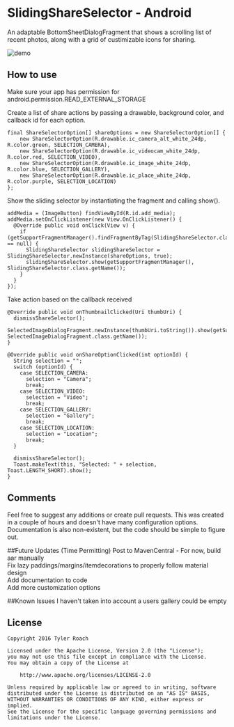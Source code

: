 # SlidingShareSelector - Android

An adaptable BottomSheetDialogFragment that shows a scrolling list of recent photos, along with a grid of custimizable icons for sharing.

![demo](preview.gif?raw=true "Demo Preview")

## How to use
Make sure your app has permission for android.permission.READ_EXTERNAL_STORAGE

Create a list of share actions by passing a drawable, background color, and callback id for each option.
```
final ShareSelectorOption[] shareOptions = new ShareSelectorOption[] {
    new ShareSelectorOption(R.drawable.ic_camera_alt_white_24dp, R.color.green, SELECTION_CAMERA),
    new ShareSelectorOption(R.drawable.ic_videocam_white_24dp, R.color.red, SELECTION_VIDEO),
    new ShareSelectorOption(R.drawable.ic_image_white_24dp, R.color.blue, SELECTION_GALLERY),
    new ShareSelectorOption(R.drawable.ic_place_white_24dp, R.color.purple, SELECTION_LOCATION)
};
```
Show the sliding selector by instantiating the fragment and calling show().
```
addMedia = (ImageButton) findViewById(R.id.add_media);
addMedia.setOnClickListener(new View.OnClickListener() {
  @Override public void onClick(View v) {
    if (getSupportFragmentManager().findFragmentByTag(SlidingShareSelector.class.getName()) == null) {
      SlidingShareSelector slidingShareSelector = SlidingShareSelector.newInstance(shareOptions, true);
      slidingShareSelector.show(getSupportFragmentManager(), SlidingShareSelector.class.getName());
    }
  }
});
```
Take action based on the callback received
```
@Override public void onThumbnailClicked(Uri thumbUri) {
  dismissShareSelector();
  SelectedImageDialogFragment.newInstance(thumbUri.toString()).show(getSupportFragmentManager(), SelectedImageDialogFragment.class.getName());
}

@Override public void onShareOptionClicked(int optionId) {
  String selection = "";
  switch (optionId) {
    case SELECTION_CAMERA:
      selection = "Camera";
      break;
    case SELECTION_VIDEO:
      selection = "Video";
      break;
    case SELECTION_GALLERY:
      selection = "Gallery";
      break;
    case SELECTION_LOCATION:
      selection = "Location";
      break;
  }

  dismissShareSelector();
  Toast.makeText(this, "Selected: " + selection, Toast.LENGTH_SHORT).show();
}
```

## Comments
Feel free to suggest any additions or create pull requests. 
This was created in a couple of hours and doesn't have many configuration options. 
Documentation is also non-existent, but the code should be simple to figure out.

##Future Updates (Time Permitting)
Post to MavenCentral - For now, build aar manually<br>
Fix lazy paddings/margins/itemdecorations to properly follow material design<br>
Add documentation to code<br>
Add more customization options

##Known Issues
I haven't taken into account a users gallery could be empty

## License
```
Copyright 2016 Tyler Roach

Licensed under the Apache License, Version 2.0 (the "License");
you may not use this file except in compliance with the License.
You may obtain a copy of the License at

    http://www.apache.org/licenses/LICENSE-2.0

Unless required by applicable law or agreed to in writing, software
distributed under the License is distributed on an "AS IS" BASIS,
WITHOUT WARRANTIES OR CONDITIONS OF ANY KIND, either express or implied.
See the License for the specific language governing permissions and
limitations under the License.
```
